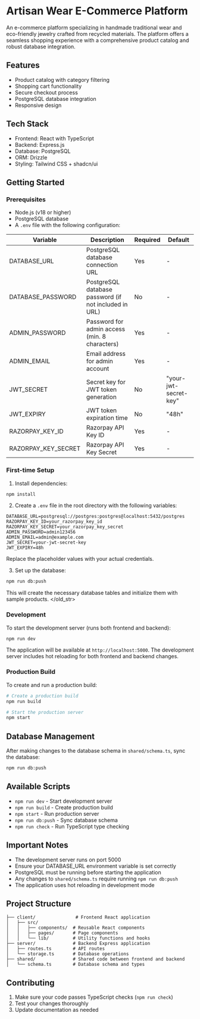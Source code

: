# Artisan Wear E-Commerce Platform

An e-commerce platform specializing in handmade traditional wear and eco-friendly jewelry crafted from recycled materials. The platform offers a seamless shopping experience with a comprehensive product catalog and robust database integration.

## Features

- Product catalog with category filtering
- Shopping cart functionality
- Secure checkout process
- PostgreSQL database integration
- Responsive design

## Tech Stack

- Frontend: React with TypeScript
- Backend: Express.js
- Database: PostgreSQL
- ORM: Drizzle
- Styling: Tailwind CSS + shadcn/ui

## Getting Started

### Prerequisites

- Node.js (v18 or higher)
- PostgreSQL database
- A `.env` file with the following configuration:

| Variable | Description | Required | Default |
|----------|-------------|----------|---------|
| DATABASE_URL | PostgreSQL database connection URL | Yes | - |
| DATABASE_PASSWORD | PostgreSQL database password (if not included in URL) | No | - |
| ADMIN_PASSWORD | Password for admin access (min. 8 characters) | Yes | - |
| ADMIN_EMAIL | Email address for admin account | Yes | - |
| JWT_SECRET | Secret key for JWT token generation | No | "your-jwt-secret-key" |
| JWT_EXPIRY | JWT token expiration time | No | "48h" |
| RAZORPAY_KEY_ID | Razorpay API Key ID | Yes | - |
| RAZORPAY_KEY_SECRET | Razorpay API Key Secret | Yes | - |

### First-time Setup

1. Install dependencies:
```bash
npm install
```

2. Create a `.env` file in the root directory with the following variables:
```
DATABASE_URL=postgresql://postgres:postgres@localhost:5432/postgres
RAZORPAY_KEY_ID=your_razorpay_key_id
RAZORPAY_KEY_SECRET=your_razorpay_key_secret
ADMIN_PASSWORD=admin123456
ADMIN_EMAIL=admin@example.com
JWT_SECRET=your-jwt-secret-key
JWT_EXPIRY=48h
```
Replace the placeholder values with your actual credentials.

3. Set up the database:
```bash
npm run db:push
```

This will create the necessary database tables and initialize them with sample products.
</old_str>

### Development

To start the development server (runs both frontend and backend):
```bash
npm run dev
```

The application will be available at `http://localhost:5000`. The development server includes hot reloading for both frontend and backend changes.

### Production Build

To create and run a production build:
```bash
# Create a production build
npm run build

# Start the production server
npm start
```

## Database Management

After making changes to the database schema in `shared/schema.ts`, sync the database:
```bash
npm run db:push
```

## Available Scripts

- `npm run dev` - Start development server
- `npm run build` - Create production build
- `npm start` - Run production server
- `npm run db:push` - Sync database schema
- `npm run check` - Run TypeScript type checking

## Important Notes

- The development server runs on port 5000
- Ensure your DATABASE_URL environment variable is set correctly
- PostgreSQL must be running before starting the application
- Any changes to `shared/schema.ts` require running `npm run db:push`
- The application uses hot reloading in development mode

## Project Structure

```
├── client/               # Frontend React application
│   ├── src/
│   │   ├── components/  # Reusable React components
│   │   ├── pages/       # Page components
│   │   └── lib/         # Utility functions and hooks
├── server/              # Backend Express application
│   ├── routes.ts        # API routes
│   └── storage.ts       # Database operations
├── shared/              # Shared code between frontend and backend
│   └── schema.ts        # Database schema and types
```

## Contributing

1. Make sure your code passes TypeScript checks (`npm run check`)
2. Test your changes thoroughly
3. Update documentation as needed
